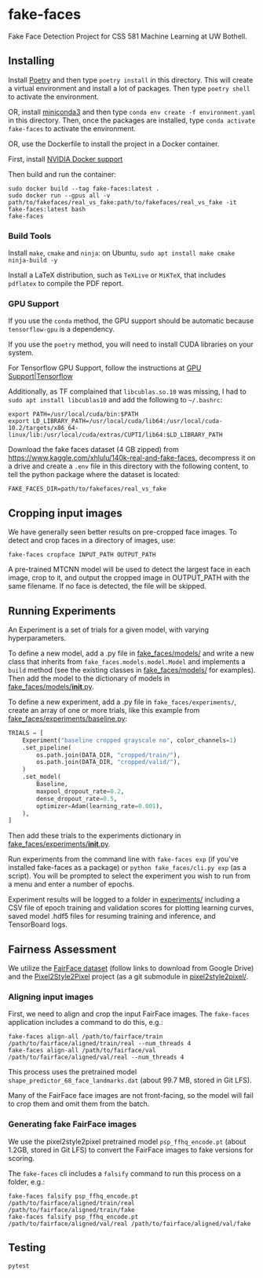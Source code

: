 # fake-faces

Fake Face Detection Project for CSS 581 Machine Learning at UW Bothell.

## Installing

Install [Poetry](https://python-poetry.org/) and then type `poetry install` in this
directory. This will create a virtual environment and install a lot of packages.
Then type `poetry shell` to activate the environment.

OR, install [miniconda3](https://docs.conda.io/en/latest/miniconda.html) and then type
`conda env create -f environment.yaml` in this directory.
Then, once the packages are installed, type `conda activate fake-faces` to activate
the environment.

OR, use the Dockerfile to install the project in a Docker container.

First, install
[NVIDIA Docker support](https://docs.nvidia.com/datacenter/cloud-native/container-toolkit/install-guide.html#docker)

Then build and run the container:

``` shell
sudo docker build --tag fake-faces:latest .
sudo docker run --gpus all -v path/to/fakefaces/real_vs_fake:path/to/fakefaces/real_vs_fake -it fake-faces:latest bash
fake-faces
```
### Build Tools

Install `make`, `cmake` and `ninja`: on Ubuntu, `sudo apt install make cmake ninja-build -y`

Install a LaTeX distribution, such as `TeXLive` or `MiKTeX`, that includes `pdflatex`
to compile the PDF report.

### GPU Support

If you use the `conda` method, the GPU support should be automatic because
`tensorflow-gpu` is a dependency.

If you use the `poetry` method, you will need to install CUDA libraries on your system.

For Tensorflow GPU Support, follow the instructions at
[GPU Support|Tensorflow](https://www.tensorflow.org/install/gpu)

Additionally, as TF complained that `libcublas.so.10` was missing,
I had to `sudo apt install libcublas10` and add the following to `~/.bashrc`:

``` shell
export PATH=/usr/local/cuda/bin:$PATH
export LD_LIBRARY_PATH=/usr/local/cuda/lib64:/usr/local/cuda-10.2/targets/x86_64-linux/lib:/usr/local/cuda/extras/CUPTI/lib64:$LD_LIBRARY_PATH
```

Download the fake faces dataset (4 GB zipped) from
https://www.kaggle.com/xhlulu/140k-real-and-fake-faces, decompress it on a drive
and create a `.env` file in this directory with the following content, to tell the
python package where the dataset is located:

``` shell
FAKE_FACES_DIR=path/to/fakefaces/real_vs_fake
```

## Cropping input images

We have generally seen better results on pre-cropped face images. To detect and crop
faces in a directory of images, use:

``` shell
fake-faces cropface INPUT_PATH OUTPUT_PATH
```

A pre-trained MTCNN model will be used to detect the largest face in each image, crop to it,
and output the cropped image in OUTPUT_PATH with the same filename. If no face is detected,
the file will be skipped.

## Running Experiments

An Experiment is a set of trials for a given model, with varying hyperparameters.

To define a new model, add a .py file in [fake_faces/models/](fake_faces/models/) and write a new class
that inherits from `fake_faces.models.model.Model` and implements a `build` method
(see the existing classes in [fake_faces/models/](fake_faces/models/) for examples). Then add the model
to the dictionary of models in [fake_faces/models/__init__.py](fake_faces/models/__init__.py).

To define a new experiment, add a .py file in `fake_faces/experiments/`,
create an array of one or more trials, like this example from
[fake_faces/experiments/baseline.py](fake_faces/experiments/baseline.py):

``` python
TRIALS = [
    Experiment("baseline cropped grayscale no", color_channels=1)
    .set_pipeline(
        os.path.join(DATA_DIR, "cropped/train/"),
        os.path.join(DATA_DIR, "cropped/valid/"),
    )
    .set_model(
        Baseline,
        maxpool_dropout_rate=0.2,
        dense_dropout_rate=0.5,
        optimizer=Adam(learning_rate=0.001),
    ),
]
```
Then add these trials to the experiments dictionary in
[fake_faces/experiments/__init__.py](fake_faces/experiments/__init__.py).

Run experiments from the command line with `fake-faces exp`
(if you've installed fake-faces as a package) or
`python fake_faces/cli.py exp` (as a script). You will be prompted to select
the experiment you wish to run from a menu and enter a number of epochs.

Experiment results will be logged to a folder in [experiments/](experiments/) including a CSV
file of epoch training and validation scores for plotting learning curves, saved
model .hdf5 files for resuming training and inference, and TensorBoard logs.

## Fairness Assessment

We utilize the [FairFace dataset](https://github.com/joojs/fairface) (follow links to download
from Google Drive) and the [Pixel2Style2Pixel](https://github.com/eladrich/pixel2style2pixel)
project (as a git submodule in [pixel2style2pixel/](pixel2style2pixel/).

### Aligning input images

First, we need to align and crop the input FairFace images. The `fake-faces` application
includes a command to do this, e.g.:

``` shell
fake-faces align-all /path/to/fairface/train /path/to/fairface/aligned/train/real --num_threads 4
fake-faces align-all /path/to/fairface/val /path/to/fairface/aligned/val/real --num_threads 4
```

This process uses the pretrained model `shape_predictor_68_face_landmarks.dat`
(about 99.7 MB, stored in Git LFS).

Many of the FairFace face images are not front-facing, so the model will fail to crop
them and omit them from the batch.

### Generating fake FairFace images

We use the pixel2style2pixel pretrained model `psp_ffhq_encode.pt` (about 1.2GB, stored in Git LFS)
to convert the FairFace images to fake versions for scoring.

The `fake-faces` cli includes a `falsify` command to run this process on a folder, e.g.:

``` shell
fake-faces falsify psp_ffhq_encode.pt /path/to/fairface/aligned/train/real /path/to/fairface/aligned/train/fake
fake-faces falsify psp_ffhq_encode.pt /path/to/fairface/aligned/val/real /path/to/fairface/aligned/val/fake
```

## Testing

`pytest`
